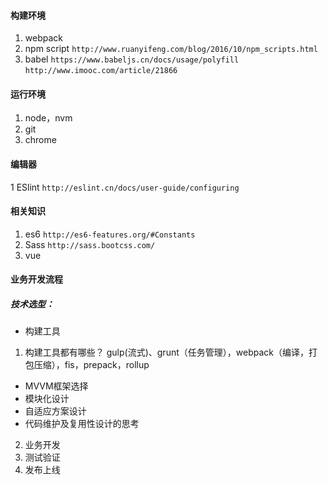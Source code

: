 #### 构建环境
1. webpack
2. npm script
`http://www.ruanyifeng.com/blog/2016/10/npm_scripts.html`
3. babel
`https://www.babeljs.cn/docs/usage/polyfill`
`http://www.imooc.com/article/21866`
#### 运行环境
1. node，nvm
2. git
3. chrome

#### 编辑器
1 ESlint
`http://eslint.cn/docs/user-guide/configuring`

#### 相关知识
1. es6
`http://es6-features.org/#Constants`
2. Sass
`http://sass.bootcss.com/`
3. vue

#### 业务开发流程
##### 技术选型：
- 构建工具
1. 构建工具都有哪些？
gulp(流式)、grunt（任务管理），webpack（编译，打包压缩），fis，prepack，rollup
- MVVM框架选择
- 模块化设计
- 自适应方案设计
- 代码维护及复用性设计的思考
2. 业务开发
3. 测试验证
4. 发布上线
